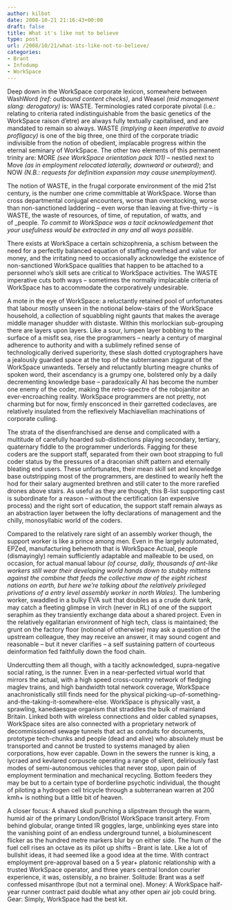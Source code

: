 ```yaml
---
author: kilbot
date: 2008-10-21 21:16:43+00:00
draft: false
title: What it's like not to believe
type: post
url: /2008/10/21/what-its-like-not-to-believe/
categories:
- Brant
- Infodump
- WorkSpace
---
```


Deep down in the WorkSpace corporate lexicon, somewhere between WashWord _(ref: outbound content checks)_, and Weasel _(mid management slang: derogatory)_ is: WASTE. Terminologies rated corporate pivotal (i.e.: relating to criteria rated indistinguishable from the basic genetics of the WorkSpace raison d’etre) are always fully textually capitalised, and are mandated to remain so always. WASTE _(implying a keen imperative to avoid profligacy)_ is one of the big three, one third of the corporate triadic indivisible from the notion of obedient, implacable progress within the eternal seminary of WorkSpace. The other two elements of this permanent trinity are: MORE _(see WorkSpace orientation pack 101)_ – nestled next to Move _(as in employment relocated laterally, downward or outward)_; and NOW _(N.B.: requests for definition expansion may cause unemployment)._

The notion of WASTE, in the frugal corporate environment of the mid 21st century, is the number one crime committable at WorkSpace. Worse than cross departmental conjugal encounters, worse than overstocking, worse than non-sanctioned laddering – even worse than leaving at five-thirty – is WASTE, the waste of resources, of time, of reputation, of watts, and of _people. _To commit to WorkSpace was a tacit acknowledgement that your usefulness would be extracted in any and all ways possible_.

There exists at WorkSpace a certain schizophrenia, a schism between the need for a perfectly balanced equation of staffing overhead and value for money, and the irritating need to occasionally acknowledge the existence of non-sanctioned WorkSpace qualities that happen to be attached to a personnel who’s skill sets are critical to WorkSpace activities. The WASTE imperative cuts both ways – sometimes the normally implacable criteria of WorkSpace has to accommodate the corporatively undesirable.

A mote in the eye of WorkSpace: a reluctantly retained pool of unfortunates that labour mostly unseen in the notional below-stairs of the WorkSpace household, a collection of squabbling night gaunts that makes the average middle manager shudder with distaste. Within this morlockian sub-grouping there are layers upon layers. Like a sour, lumpen layer bobbing to the surface of a misfit sea, rise the programmers – nearly a century of marginal adherence to authority and with a sublimely refined sense of technologically derived superiority, these slash dotted cryptographers have a jealously guarded space at the top of the subterranean ziggurat of the WorkSpace unwanteds. Tersely and reluctantly blurting meagre chunks of spoken word, their ascendancy is a grumpy one, bolstered only by a daily decrementing knowledge base – paradoxically AI has become the number one enemy of the coder, making the retro-spectre of the robojanitor an ever-encroaching reality. WorkSpace programmers are not pretty, not charming but for now, firmly ensconced in their garretted codeclaves, are relatively insulated from the reflexively Machiavellian machinations of corporate culling.

The strata of the disenfranchised are dense and complicated with a multitude of carefully hoarded sub-distinctions playing secondary, tertiary, quaternary fiddle to the programmer underlords. Fagging for these coders are the support staff, separated from their own boot strapping to full coder status by the pressures of a draconian shift pattern and eternally bleating end users. These unfortunates, their mean skill set and knowledge base outstripping most of the programmers, are destined to wearily heft the hod for their salary augmented brethren and still cater to the more rarefied drones above stairs. As useful as they are though, this B-list supporting cast is subordinate for a reason – without the certification (an expensive process) and the right sort of education, the support staff remain always as an abstraction layer between the lofty declarations of management and the chilly, monosyllabic world of the coders.

Compared to the relatively rare sight of an assembly worker though, the support worker is like a prince among men. Even in the largely automated, EPZed, manufacturing behemoth that is WorkSpace Actual, people (dismayingly) remain sufficiently adaptable and malleable to be used, on occasion, for actual manual labour _(of course, daily, thousands of ant-like workers still wear their developing world hands down to stubby mittens against the combine that feeds the collective maw of the eight richest nations on earth, but here we’re talking about the relatively privileged privations of a entry level assembly worker in north Wales)._ The lumbering worker, swaddled in a bulky EVA suit that doubles as a crude dunk tank, may catch a fleeting glimpse in virch (never in RL) of one of the support seraphim as they transiently exchange data about a shared project. Even in the relatively egalitarian environment of high tech, class is maintained; the grunt on the factory floor (notional of otherwise) may ask a question of the upstream colleague, they may receive an answer, it may sound cogent and reasonable – but it never clarifies – a self sustaining pattern of courteous deinformation fed faithfully down the food chain.

Undercutting them all though, with a tacitly acknowledged, supra-negative social rating, is the runner. Even in a near-perfected virtual world that mirrors the actual, with a high speed cross-country network of fledging maglev trains, and high bandwidth total network coverage, WorkSpace anachronistically still finds need for the physical picking-up-of-something-and-the-taking-it-somewhere-else. WorkSpace is physically vast, a sprawling, kanedaesque organism that straddles the bulk of mainland Britain. Linked both with wireless connections and older cabled synapses, WorkSpace sites are also connected with a proprietary network of decommissioned sewage tunnels that act as conduits for documents, prototype tech-chunks and people (dead and alive) who absolutely must be transported and cannot be trusted to systems managed by alien corporations, how ever capable. Down in the sewers the runner is king, a lycraed and kevlared corpuscle operating a range of silent, deliriously fast modes of semi-autonomous vehicles that never stop, upon pain of employment termination and mechanical recycling. Bottom feeders they may be but to a certain type of borderline psychotic individual, the thought of piloting a hydrogen cell tricycle through a subterranean warren at 200 kmh+ is nothing but a little bit of heaven.

A closer focus: A shaved skull punching a slipstream through the warm, humid air of the primary London/Bristol WorkSpace transit artery. From behind globular, orange tinted IR goggles, large, unblinking eyes stare into the vanishing point of an endless underground tunnel, a bioluminescent flicker as the hundred metre markers blur by on either side. The hum of the fuel cell rises an octave as its pilot up shifts – Brant is late. Like a lot of bullshit ideas, it had seemed like a good idea at the time. With contract employment pre-approval based on a 5 year+ platonic relationship with a trusted WorkSpace operator, and three years central london courier experience, it was, ostensibly, a no brainer. Solitude: Brant was a self confessed misanthrope (but not a terminal one). Money: A WorkSpace half-year runner contract paid double what any other open air job could bring. Gear: Simply, WorkSpace had the best kit.

